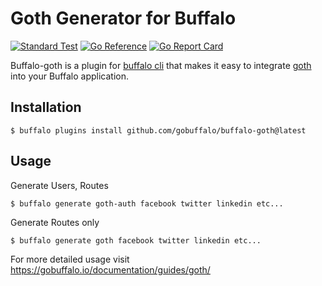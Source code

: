 # Goth Generator for Buffalo

[![Standard Test](https://github.com/gobuffalo/buffalo-goth/actions/workflows/standard-go-test.yml/badge.svg)](https://github.com/gobuffalo/buffalo-goth/actions/workflows/standard-go-test.yml)
[![Go Reference](https://pkg.go.dev/badge/github.com/gobuffalo/buffalo-goth.svg)](https://pkg.go.dev/github.com/gobuffalo/buffalo-goth)
[![Go Report Card](https://goreportcard.com/badge/github.com/gobuffalo/buffalo-goth)](https://goreportcard.com/report/github.com/gobuffalo/buffalo-goth)

Buffalo-goth is a plugin for [buffalo cli](https://github.com/gobuffalo/cli)
that makes it easy to integrate [goth](https://github.com/markbates/goth)
into your Buffalo application.

## Installation

```console
$ buffalo plugins install github.com/gobuffalo/buffalo-goth@latest
```

## Usage

Generate Users, Routes

```console
$ buffalo generate goth-auth facebook twitter linkedin etc...
```

Generate Routes only

```console
$ buffalo generate goth facebook twitter linkedin etc...
```

For more detailed usage visit
https://gobuffalo.io/documentation/guides/goth/
